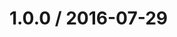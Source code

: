 <!--remark setext-->

<!--lint disable no-multiple-toplevel-headings-->

1.0.0 / 2016-07-29
==================
